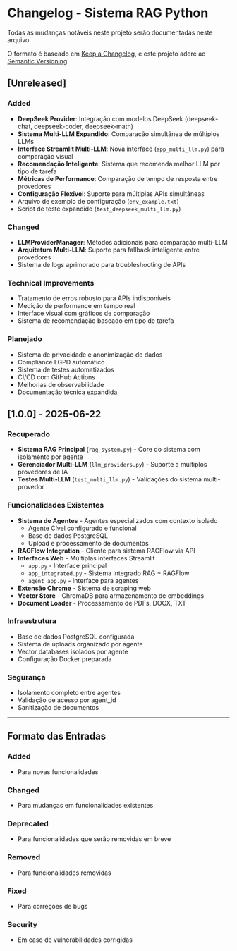 # Changelog - Sistema RAG Python

Todas as mudanças notáveis neste projeto serão documentadas neste arquivo.

O formato é baseado em [Keep a Changelog](https://keepachangelog.com/pt-BR/1.0.0/),
e este projeto adere ao [Semantic Versioning](https://semver.org/lang/pt-BR/).

## [Unreleased]

### Added
- **DeepSeek Provider**: Integração com modelos DeepSeek (deepseek-chat, deepseek-coder, deepseek-math)
- **Sistema Multi-LLM Expandido**: Comparação simultânea de múltiplos LLMs
- **Interface Streamlit Multi-LLM**: Nova interface (`app_multi_llm.py`) para comparação visual
- **Recomendação Inteligente**: Sistema que recomenda melhor LLM por tipo de tarefa
- **Métricas de Performance**: Comparação de tempo de resposta entre provedores
- **Configuração Flexível**: Suporte para múltiplas APIs simultâneas
- Arquivo de exemplo de configuração (`env_example.txt`)
- Script de teste expandido (`test_deepseek_multi_llm.py`)

### Changed
- **LLMProviderManager**: Métodos adicionais para comparação multi-LLM
- **Arquitetura Multi-LLM**: Suporte para fallback inteligente entre provedores
- Sistema de logs aprimorado para troubleshooting de APIs

### Technical Improvements
- Tratamento de erros robusto para APIs indisponíveis
- Medição de performance em tempo real
- Interface visual com gráficos de comparação
- Sistema de recomendação baseado em tipo de tarefa

### Planejado
- Sistema de privacidade e anonimização de dados
- Compliance LGPD automático
- Sistema de testes automatizados
- CI/CD com GitHub Actions  
- Melhorias de observabilidade
- Documentação técnica expandida

## [1.0.0] - 2025-06-22

### Recuperado
- **Sistema RAG Principal** (`rag_system.py`) - Core do sistema com isolamento por agente
- **Gerenciador Multi-LLM** (`llm_providers.py`) - Suporte a múltiplos provedores de IA
- **Testes Multi-LLM** (`test_multi_llm.py`) - Validações do sistema multi-provedor

### Funcionalidades Existentes
- **Sistema de Agentes** - Agentes especializados com contexto isolado
  - Agente Cível configurado e funcional
  - Base de dados PostgreSQL
  - Upload e processamento de documentos
- **RAGFlow Integration** - Cliente para sistema RAGFlow via API
- **Interfaces Web** - Múltiplas interfaces Streamlit
  - `app.py` - Interface principal
  - `app_integrated.py` - Sistema integrado RAG + RAGFlow  
  - `agent_app.py` - Interface para agentes
- **Extensão Chrome** - Sistema de scraping web
- **Vector Store** - ChromaDB para armazenamento de embeddings
- **Document Loader** - Processamento de PDFs, DOCX, TXT

### Infraestrutura
- Base de dados PostgreSQL configurada
- Sistema de uploads organizado por agente
- Vector databases isolados por agente
- Configuração Docker preparada

### Segurança
- Isolamento completo entre agentes
- Validação de acesso por agent_id
- Sanitização de documentos

---

## Formato das Entradas

### Added
- Para novas funcionalidades

### Changed  
- Para mudanças em funcionalidades existentes

### Deprecated
- Para funcionalidades que serão removidas em breve

### Removed
- Para funcionalidades removidas

### Fixed
- Para correções de bugs

### Security
- Em caso de vulnerabilidades corrigidas 